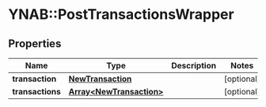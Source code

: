 # YNAB::PostTransactionsWrapper

## Properties

| Name | Type | Description | Notes |
| ---- | ---- | ----------- | ----- |
| **transaction** | [**NewTransaction**](NewTransaction.md) |  | [optional] |
| **transactions** | [**Array&lt;NewTransaction&gt;**](NewTransaction.md) |  | [optional] |

